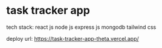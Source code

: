 <h1>task tracker app</h1>
<span>tech stack: react js node js express js mongodb tailwind css</span>

deploy url: https://task-tracker-app-theta.vercel.app/
